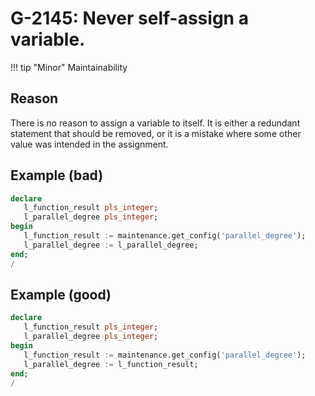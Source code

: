 # G-2145: Never self-assign a variable.

!!! tip "Minor"
    Maintainability

## Reason

There is no reason to assign a variable to itself. It is either a redundant statement that should be removed, or it is a mistake where some other value was intended in the assignment.

## Example (bad)

``` sql
declare
   l_function_result pls_integer;
   l_parallel_degree pls_integer;
begin
   l_function_result := maintenance.get_config('parallel_degree');
   l_parallel_degree := l_parallel_degree;
end;
/
```

## Example (good)

``` sql
declare
   l_function_result pls_integer;
   l_parallel_degree pls_integer;
begin
   l_function_result := maintenance.get_config('parallel_degree');
   l_parallel_degree := l_function_result;
end;
/
```